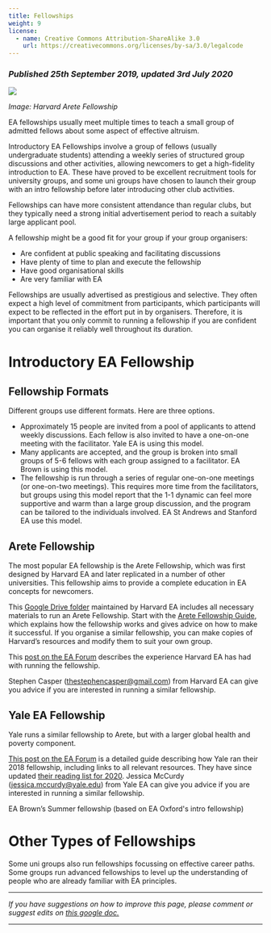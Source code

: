 ```yaml
---
title: Fellowships
weight: 9
license:
  - name: Creative Commons Attribution-ShareAlike 3.0
    url: https://creativecommons.org/licenses/by-sa/3.0/legalcode
---
```

### _Published 25th September 2019, updated 3rd July 2020_

<p class="large_image_wrapper">
<img src="/img/arete.png" />
</p>

_Image: Harvard Arete Fellowship_

EA fellowships usually meet multiple times to teach a small group of admitted fellows about some aspect of effective altruism. 

Introductory EA Fellowships involve a group of fellows (usually undergraduate students) attending a weekly series of structured group discussions and other activities, allowing newcomers to get a high-fidelity introduction to EA. These have proved to be excellent recruitment tools for university groups, and some uni groups have chosen to launch their group with an intro fellowship before later introducing other club activities.

Fellowships can have more consistent attendance than regular clubs, but they typically need a strong initial advertisement period to reach a suitably large applicant pool. 

A fellowship might be a good fit for your group if your group organisers:

* Are confident at public speaking and facilitating discussions
* Have plenty of time to plan and execute the fellowship
* Have good organisational skills
* Are very familiar with EA

Fellowships are usually advertised as prestigious and selective. They often expect a high level of commitment from participants, which participants will expect to be reflected in the effort put in by organisers. Therefore, it is important that you only commit to running a fellowship if you are confident you can organise it reliably well throughout its duration.


# Introductory EA Fellowship 

## Fellowship Formats
Different groups use different formats. Here are three options.
* Approximately 15 people are invited from a pool of applicants to attend weekly discussions. Each fellow is also invited to have a one-on-one meeting with the facilitator. Yale EA is using this model.
* Many applicants are accepted, and the group is broken into small groups of 5-6 fellows with each group assigned to a facilitator.  EA Brown is using this model.
* The fellowship is run through a series of regular one-on-one meetings (or one-on-two meetings). This requires more time from the facilitators, but groups using this model report that the 1-1 dynamic can feel more supportive and warm than a large group discussion, and the program can be tailored to the individuals involved. EA St Andrews and Stanford EA use this model. 

## Arete Fellowship

The most popular EA fellowship is the Arete Fellowship, which was first designed by Harvard EA and later replicated in a number of other universities. This fellowship aims to provide a complete education in EA concepts for newcomers.

This <a target="_blank" href="https://drive.google.com/drive/folders/1BSwUdewEI_IIkx2jtHECbN4wkI4P8Afw">Google Drive folder</a> maintained by Harvard EA includes all necessary materials to run an Arete Fellowship. Start with the <a target="_blank" href="https://drive.google.com/open?id=1vovG4UymDb7-ToyzswsNyoPS4Y9ahZoo_6Ci1505lAE">Arete Fellowship Guide</a>, which explains how the fellowship works and gives advice on how to make it successful. If you organise a similar fellowship, you can make copies of Harvard’s resources and modify them to suit your own group.

This <a target="_blank" href="https://forum.effectivealtruism.org/posts/4GkAtcMohxK2m2bXH/the-arete-fellowship">post on the EA Forum</a> describes the experience Harvard EA has had with running the fellowship.


Stephen Casper (<a target="_blank" href="mailto:thestephencasper@gmail.com">thestephencasper@gmail.com</a>) from Harvard EA can give you advice if you are interested in running a similar fellowship. 

## Yale EA Fellowship

Yale runs a similar fellowship to Arete, but with a larger global health and poverty component. 

<a target="_blank" href="https://forum.effectivealtruism.org/posts/suGcEobbHZZ4Gspeh/a-guide-to-effective-altruism-fellowships">This post on the EA Forum</a> is a detailed guide describing how Yale ran their 2018 fellowship, including links to all relevant resources. They have since updated <a target="_blank" href="https://docs.google.com/document/d/1ScJiL9crh0rfNgTv0aGcZtiEU3HYKpwSXQ1raRaWPfM/edit#heading=h.emnv7fke4g78">their reading list for 2020</a>. Jessica McCurdy (<a target="_blank" href="mailto:jessica.mccurdy@yale.edu">jessica.mccurdy@yale.edu</a>) from Yale EA can give you advice if you are interested in running a similar fellowship.

EA Brown’s Summer fellowship (based on EA Oxford's intro fellowship)

# Other Types of Fellowships

Some uni groups also run fellowships focussing on effective career paths. Some groups run advanced fellowships to level up the understanding of people who are already familiar with EA principles. 


<hr>

_If you have suggestions on how to improve this page, please comment or suggest edits on_
<a target="_blank" href="https://docs.google.com/document/d/1qHh7j1JC70v2ey_dCc0PuwaBv0fQ-CmoahGjJZVySU0/edit#">_this google doc._</a> 

<hr>

